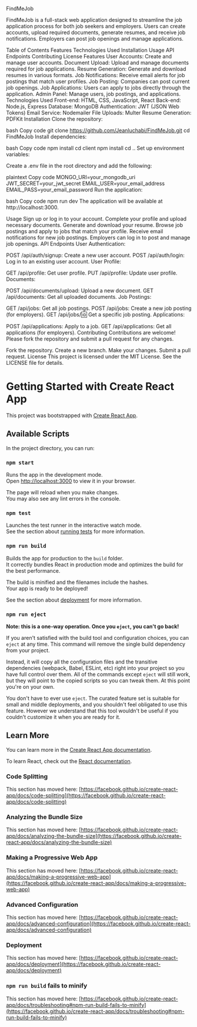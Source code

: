

FindMeJob

FindMeJob is a full-stack web application designed to streamline the job application process for both job seekers and employers. Users can create accounts, upload required documents, generate resumes, and receive job notifications. Employers can post job openings and manage applications.

Table of Contents
Features
Technologies Used
Installation
Usage
API Endpoints
Contributing
License
Features
User Accounts: Create and manage user accounts.
Document Upload: Upload and manage documents required for job applications.
Resume Generation: Generate and download resumes in various formats.
Job Notifications: Receive email alerts for job postings that match user profiles.
Job Posting: Companies can post current job openings.
Job Applications: Users can apply to jobs directly through the application.
Admin Panel: Manage users, job postings, and applications.
Technologies Used
Front-end: HTML, CSS, JavaScript, React
Back-end: Node.js, Express
Database: MongoDB
Authentication: JWT (JSON Web Tokens)
Email Service: Nodemailer
File Uploads: Multer
Resume Generation: PDFKit
Installation
Clone the repository:

bash
Copy code
git clone https://github.com/Jeanluchabi/FindMeJob.git
cd FindMeJob
Install dependencies:

bash
Copy code
npm install
cd client
npm install
cd ..
Set up environment variables:

Create a .env file in the root directory and add the following:

plaintext
Copy code
MONGO_URI=your_mongodb_uri
JWT_SECRET=your_jwt_secret
EMAIL_USER=your_email_address
EMAIL_PASS=your_email_password
Run the application:

bash
Copy code
npm run dev
The application will be available at http://localhost:3000.

Usage
Sign up or log in to your account.
Complete your profile and upload necessary documents.
Generate and download your resume.
Browse job postings and apply to jobs that match your profile.
Receive email notifications for new job postings.
Employers can log in to post and manage job openings.
API Endpoints
User Authentication:

POST /api/auth/signup: Create a new user account.
POST /api/auth/login: Log in to an existing user account.
User Profile:

GET /api/profile: Get user profile.
PUT /api/profile: Update user profile.
Documents:

POST /api/documents/upload: Upload a new document.
GET /api/documents: Get all uploaded documents.
Job Postings:

GET /api/jobs: Get all job postings.
POST /api/jobs: Create a new job posting (for employers).
GET /api/jobs/:id: Get a specific job posting.
Applications:

POST /api/applications: Apply to a job.
GET /api/applications: Get all applications (for employers).
Contributing
Contributions are welcome! Please fork the repository and submit a pull request for any changes.

Fork the repository.
Create a new branch.
Make your changes.
Submit a pull request.
License
This project is licensed under the MIT License. See the LICENSE file for details.
# Getting Started with Create React App

This project was bootstrapped with [Create React App](https://github.com/facebook/create-react-app).

## Available Scripts

In the project directory, you can run:

### `npm start`

Runs the app in the development mode.\
Open [http://localhost:3000](http://localhost:3000) to view it in your browser.

The page will reload when you make changes.\
You may also see any lint errors in the console.

### `npm test`

Launches the test runner in the interactive watch mode.\
See the section about [running tests](https://facebook.github.io/create-react-app/docs/running-tests) for more information.

### `npm run build`

Builds the app for production to the `build` folder.\
It correctly bundles React in production mode and optimizes the build for the best performance.

The build is minified and the filenames include the hashes.\
Your app is ready to be deployed!

See the section about [deployment](https://facebook.github.io/create-react-app/docs/deployment) for more information.

### `npm run eject`

**Note: this is a one-way operation. Once you `eject`, you can't go back!**

If you aren't satisfied with the build tool and configuration choices, you can `eject` at any time. This command will remove the single build dependency from your project.

Instead, it will copy all the configuration files and the transitive dependencies (webpack, Babel, ESLint, etc) right into your project so you have full control over them. All of the commands except `eject` will still work, but they will point to the copied scripts so you can tweak them. At this point you're on your own.

You don't have to ever use `eject`. The curated feature set is suitable for small and middle deployments, and you shouldn't feel obligated to use this feature. However we understand that this tool wouldn't be useful if you couldn't customize it when you are ready for it.

## Learn More

You can learn more in the [Create React App documentation](https://facebook.github.io/create-react-app/docs/getting-started).

To learn React, check out the [React documentation](https://reactjs.org/).

### Code Splitting

This section has moved here: [https://facebook.github.io/create-react-app/docs/code-splitting](https://facebook.github.io/create-react-app/docs/code-splitting)

### Analyzing the Bundle Size

This section has moved here: [https://facebook.github.io/create-react-app/docs/analyzing-the-bundle-size](https://facebook.github.io/create-react-app/docs/analyzing-the-bundle-size)

### Making a Progressive Web App

This section has moved here: [https://facebook.github.io/create-react-app/docs/making-a-progressive-web-app](https://facebook.github.io/create-react-app/docs/making-a-progressive-web-app)

### Advanced Configuration

This section has moved here: [https://facebook.github.io/create-react-app/docs/advanced-configuration](https://facebook.github.io/create-react-app/docs/advanced-configuration)

### Deployment

This section has moved here: [https://facebook.github.io/create-react-app/docs/deployment](https://facebook.github.io/create-react-app/docs/deployment)

### `npm run build` fails to minify

This section has moved here: [https://facebook.github.io/create-react-app/docs/troubleshooting#npm-run-build-fails-to-minify](https://facebook.github.io/create-react-app/docs/troubleshooting#npm-run-build-fails-to-minify)
